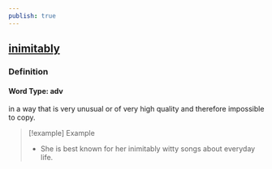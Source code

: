 ```yaml
---
publish: true
---
```


## [inimitably](https://dictionary.cambridge.org/dictionary/english/inimitably)

### Definition
#### Word Type: adv
in a way that is very unusual or of very high quality and therefore impossible to copy.

>[!example] Example
> - She is best known for her inimitably witty songs about everyday life.
